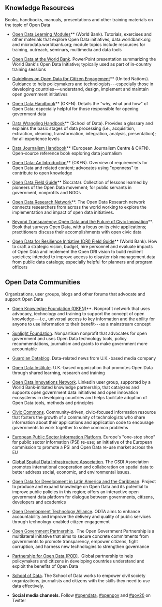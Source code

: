 ## Knowledge Resources ##

Books, handbooks, manuals, presentations and other training materials on the topic of Open Data

* [Open Data Learning Modules](http://data.worldbank.org/about/learning-modules/training-resources)** (World Bank). Tutorials, exercises
  and other materials that explore Open Data initiatives,
  data.worldbank.org and microdata.worldbank.org; module topics include
  resources for training, outreach, seminars, multimedia and data tools

* [Open Data at the World Bank](http://data.worldbank.org/sites/default/files/1/opendatatechnicaltrainingeap.pdf). PowerPoint presentation
  summarizing the World Bank's Open Data Initiative; typically used as
  part of in-country training sessions

* [Guidelines on Open Data for Citizen Engagement](http://www.unpan.org/DPADM/EGovernment/OpenGovernmentDataandServices/tabid/1536/language/en-US/Default.aspx)** (United
  Nations). Guidance to help policymakers and technologists---especially
  those in developing countries---understand, design, implement and
  maintain open government initiatives

* [Open Data Handbook](http://opendatahandbook.org/)** (OKFN). Details the "why, what and how" of
  Open Data; especially helpful for those responsible for opening
  government data

* [Data Wrangling Handbook](http://schoolofdata.org/handbook/)** (School of Data). Provides a glossary
  and explains the basic stages of data processing (i.e., acquisition,
  extraction, cleaning, transformation, integration, analysis,
  presentation); for all experience levels

* [Data Journalism Handbook](http://datajournalismhandbook.org/)** (European Journalism Centre &
  OKFN). Open-source reference book exploring data journalism

* [Open Data: An Introduction](http://okfn.org/opendata/)** (OKFN). Overview of requirements
  for Open Data and related content; advocates using "openness" to
  contribute to open knowledge

* [Open Data Field Guide](http://www.socrata.com/open-data-field-guide-chapter/about/)** (Socrata). Collection of lessons
  learned by pioneers of the Open Data movement; for public servants in
  government, nonprofits and NGOs

* [Open Data Research Network](http://opendataresearch.org/)**. The Open Data Research network
  connects researchers from across the world working to explore the
  implementation and impact of open data initiatives.

* [Beyond Transparency: Open Data and the Future of Civic Innovation](http://beyondtransparency.org/)**. Book that surveys Open Data, with a focus on its
  civic applications; practitioners discuss their accomplishments with open civic data

* [Open Data for Resilience Initiative (DRI) Field Guide](https://www.gfdrr.org/sites/gfdrr.org/files/publication/OPENDRI_fieldGuide_WEB_0.pdf)** (World Bank). How to craft a strategic
  vision, budget, hire personnel and evaluate impacts of Open Data and
  implement the Open DRI vision to build resilient societies; intended
  to improve access to disaster risk management data from public data
  catalogs; especially helpful for planners and program officers





## Open Data Communities ##

Organizations, user groups, blogs and other forums that advocate and
support Open Data

* [Open Knowledge Foundation (OKFN)](http://okfn.org/)**. Nonprofit network that
  uses advocacy, technology and training to support the concept of open
  knowledge---i.e., universal access to key information and the ability
  for anyone to use information to their benefit---as a mainstream
  concept

* [Sunlight Foundation](http://www.sunlightfoundation.com/). Nonpartisan nonprofit that advocates
  for open government and uses Open Data technology tools, policy
  recommendations, journalism and grants to make government more
  accountable

* [Guardian Datablog](http://www.guardian.co.uk/news/datablog). Data-related news from U.K.-based
  media company

* [Open Data Institute](http://theodi.org/). U.K.-based organization that
  promotes Open Data through shared learning, research and training

* [Open Data Innovations Network](http://www.linkedin.com/groups?home=&gid=4077335&trk=anet_ug_hm&goback=.anp_4077335_1340203412845_1). LinkedIn user
  group, supported by a World Bank-initiated knowledge partnership, that
  catalyzes and supports open government data initiatives and open
  innovation ecosystems in developing countries and helps facilitate
  adoption of Open Data tools, methods and principles

* [Civic Commons](http://civiccommons.org/). Community-driven, civic-focused
  information resource that fosters the growth of a community of
  technologists who share information about their applications and
  application code to encourage governments to work together to solve
  common problems

* [European Public Sector Information Platform](http://www.epsiplatform.eu/). Europe's
  "one-stop shop" for public sector information (PSI) re-use; an
  initiative of the European commission to promote a PSI and Open Data
  re-use market across the EU

* [Global Spatial Data Infrastructure Association](http://www.gsdi.org/). The GSDI
  Association promotes international cooperation and collaboration on
  spatial data to better address social, economic, and environmental
  issues.

* [Open Data for Development in Latin America and the Caribbean](http://www.od4d.org/en/). Project to produce and expand knowledge on Open
  Data and its potential to improve public policies in this region;
  offers an interactive open government data platform for dialogue
  between governments, citizens, developers and academics

* [Open Development Technology Alliance](http://wbi.worldbank.org/wbi/content/open-development-technology-alliance). ODTA aims to enhance
  accountability and improve the delivery and quality of public services
  through technology-enabled citizen engagement

* [Open Government Partnership](http://www.opengovpartnership.org/).  The Open Government
  Partnership is a multilateral initiative that aims to secure concrete
  commitments from governments to promote transparency, empower
  citizens, fight corruption, and harness new technologies to strengthen
  governance

* [Partnership for Open Data (POD)](https://www.facebook.com/p4opendata/info).  Global
  partnership to help policymakers and citizens in developing countries
  understand and exploit the benefits of Open Data

* [School of Data](http://schoolofdata.org/). The School of Data works to empower civil
  society organizations, journalists and citizens with the skills they
  need to use data effectively.

* **Social media channels.** Follow [#opendata](https://twitter.com/search?q=%23opendata), [#opengov](https://twitter.com/search?q=%23opengov) and
  [#gov20](https://twitter.com/search?q=%23gov20) on Twitter
